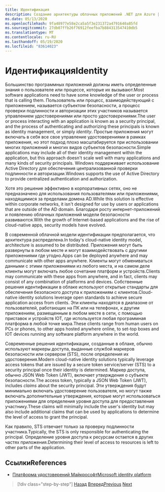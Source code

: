 ```yaml
---
title: Идентификация
description: Создание архитектуры облачных приложений .NET для Azure | Идентифицирует
ms.date: 05/13/2020
ms.openlocfilehash: 9fa48977e58e2ca5a5f3e231372a4791640a85fd
ms.sourcegitcommit: 27db07ffb26f76912feefba7b884313547410db5
ms.translationtype: MT
ms.contentlocale: ru-RU
ms.lasthandoff: 05/19/2020
ms.locfileid: "83614023"
---
```

# <a name="identity"></a><span data-ttu-id="5b323-103">Идентификация</span><span class="sxs-lookup"><span data-stu-id="5b323-103">Identity</span></span>

<span data-ttu-id="5b323-104">Большинство программных приложений должны иметь определенные знания о пользователе или процессе, которые их вызывают.</span><span class="sxs-lookup"><span data-stu-id="5b323-104">Most software applications need to have some knowledge of the user or process that is calling them.</span></span> <span data-ttu-id="5b323-105">Пользователь или процесс, взаимодействующий с приложением, называется субъектом безопасности, а процесс проверки подлинности и авторизации этих участников называется управлением удостоверениями или просто *удостоверениями*.</span><span class="sxs-lookup"><span data-stu-id="5b323-105">The user or process interacting with an application is known as a security principal, and the process of authenticating and authorizing these principals is known as identity management, or simply *identity*.</span></span> <span data-ttu-id="5b323-106">Простые приложения могут включать в себя все свое управление удостоверениями в рамках приложения, но этот подход плохо масштабируется при использовании многих приложений и многих видов субъектов безопасности.</span><span class="sxs-lookup"><span data-stu-id="5b323-106">Simple applications may include all of their identity management within the application, but this approach doesn't scale well with many applications and many kinds of security principals.</span></span> <span data-ttu-id="5b323-107">Windows поддерживает использование Active Directory для обеспечения централизованной проверки подлинности и авторизации.</span><span class="sxs-lookup"><span data-stu-id="5b323-107">Windows supports the use of Active Directory to provide centralized authentication and authorization.</span></span>

<!-- (insert figure showing Windows AD auth model) -->

<span data-ttu-id="5b323-108">Хотя это решение эффективно в корпоративных сетях, оно не предназначено для использования пользователями или приложениями, находящимися за пределами домена AD.</span><span class="sxs-lookup"><span data-stu-id="5b323-108">While this solution is effective within corporate networks, it isn't designed for use by users or applications that are outside of the AD domain.</span></span> <span data-ttu-id="5b323-109">Благодаря росту интернет-приложений и появлению облачных приложений модели безопасности развиваются.</span><span class="sxs-lookup"><span data-stu-id="5b323-109">With the growth of Internet-based applications and the rise of cloud-native apps, security models have evolved.</span></span>

<span data-ttu-id="5b323-110">В современной облачной модели идентификации предполагается, что архитектура распределена.</span><span class="sxs-lookup"><span data-stu-id="5b323-110">In today's cloud-native identity model, architecture is assumed to be distributed.</span></span> <span data-ttu-id="5b323-111">Приложения могут быть развернуты в любом месте и могут взаимодействовать с другими приложениями где угодно.</span><span class="sxs-lookup"><span data-stu-id="5b323-111">Apps can be deployed anywhere and may communicate with other apps anywhere.</span></span> <span data-ttu-id="5b323-112">Клиенты могут обмениваться данными с этими приложениями из любого места, и на самом деле клиенты могут включать любое сочетание платформ и устройств.</span><span class="sxs-lookup"><span data-stu-id="5b323-112">Clients may communicate with these apps from anywhere, and in fact, clients may consist of any combination of platforms and devices.</span></span> <span data-ttu-id="5b323-113">Собственные решения идентификации в облаке используют открытые стандарты для обеспечения безопасного доступа к приложениям с клиентов.</span><span class="sxs-lookup"><span data-stu-id="5b323-113">Cloud-native identity solutions leverage open standards to achieve secure application access from clients.</span></span> <span data-ttu-id="5b323-114">Эти клиенты находятся в диапазоне от пользователей, работающих на ПК или на телефонах, к другим приложениям, размещенным в любом месте в сети, с помощью приставок и устройств IOT, где используется любая программная платформа в любой точке мира.</span><span class="sxs-lookup"><span data-stu-id="5b323-114">These clients range from human users on PCs or phones, to other apps hosted anywhere online, to set-top boxes and IOT devices running any software platform anywhere in the world.</span></span>

<span data-ttu-id="5b323-115">Современные решения идентификации, созданные в облаке, обычно используют маркеры доступа, выданные службой маркеров безопасности или сервером (STS), после определения их удостоверения.</span><span class="sxs-lookup"><span data-stu-id="5b323-115">Modern cloud-native identity solutions typically leverage access tokens that are issued by a secure token service/server (STS) to a security principal once their identity is determined.</span></span> <span data-ttu-id="5b323-116">Маркер доступа, обычно JSON Web Token (JWT), включает *утверждения* о субъекте безопасности.</span><span class="sxs-lookup"><span data-stu-id="5b323-116">The access token, typically a JSON Web Token (JWT), includes *claims* about the security principal.</span></span> <span data-ttu-id="5b323-117">Эти утверждения будут минимально включать удостоверение пользователя, но могут также включать дополнительные утверждения, которые могут использоваться приложениями для определения уровня доступа для предоставления участнику.</span><span class="sxs-lookup"><span data-stu-id="5b323-117">These claims will minimally include the user's identity but may also include additional claims that can be used by applications to determine the level of access to grant the principal.</span></span>

<!-- (insert figure showing basic handshake involving a principal, an STS, and an app) -->

<span data-ttu-id="5b323-118">Как правило, STS отвечает только за проверку подлинности участника.</span><span class="sxs-lookup"><span data-stu-id="5b323-118">Typically, the STS is only responsible for authenticating the principal.</span></span> <span data-ttu-id="5b323-119">Определение уровня доступа к ресурсам остается в других частях приложения.</span><span class="sxs-lookup"><span data-stu-id="5b323-119">Determining their level of access to resources is left to other parts of the application.</span></span>

## <a name="references"></a><span data-ttu-id="5b323-120">Ссылки</span><span class="sxs-lookup"><span data-stu-id="5b323-120">References</span></span>

- [<span data-ttu-id="5b323-121">Платформа удостоверений Майкрософт</span><span class="sxs-lookup"><span data-stu-id="5b323-121">Microsoft identity platform</span></span>](https://docs.microsoft.com/azure/active-directory/develop/)

>[!div class="step-by-step"]
><span data-ttu-id="5b323-122">[Назад](azure-monitor.md)
>[Вперед](authentication-authorization.md)</span><span class="sxs-lookup"><span data-stu-id="5b323-122">[Previous](azure-monitor.md)
[Next](authentication-authorization.md)</span></span>
